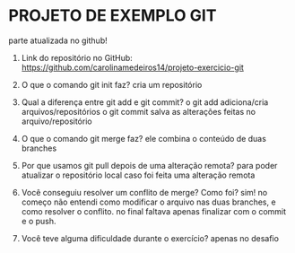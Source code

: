 # PROJETO DE EXEMPLO GIT
parte atualizada no github!



1. Link do repositório no GitHub:
https://github.com/carolinamedeiros14/projeto-exercicio-git


2. O que o comando git init faz?
cria um repositório


3. Qual a diferença entre git add e git commit?
o git add adiciona/cria arquivos/repositórios
o git commit salva as alterações feitas no arquivo/repositório


5. O que o comando git merge faz?
ele combina o conteúdo de duas branches


6. Por que usamos git pull depois de uma alteração remota?
para poder atualizar o repositório local caso foi feita uma alteração remota


7. Você conseguiu resolver um conflito de merge? Como foi?
sim! no começo não entendi como modificar o arquivo nas duas branches, e como resolver o conflito. no final faltava apenas finalizar com o commit e o push.


8. Você teve alguma dificuldade durante o exercício?
apenas no desafio
